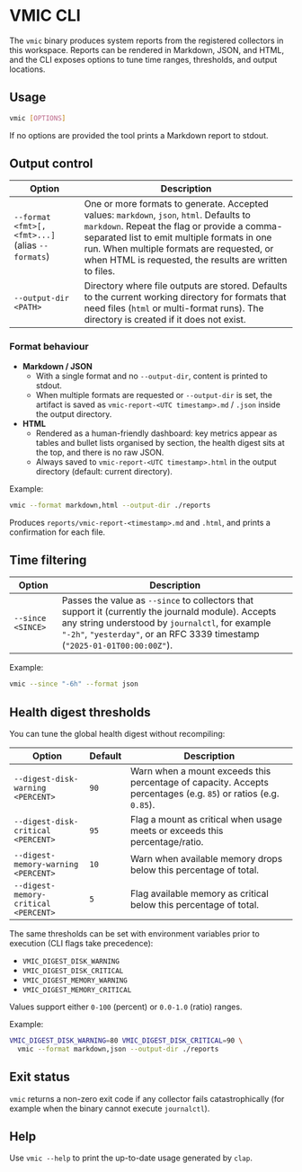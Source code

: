 # VMIC CLI

The `vmic` binary produces system reports from the registered collectors in this workspace.  Reports can be rendered in Markdown, JSON, and HTML, and the CLI exposes options to tune time ranges, thresholds, and output locations.

## Usage

```bash
vmic [OPTIONS]
```

If no options are provided the tool prints a Markdown report to stdout.

## Output control

| Option | Description |
| --- | --- |
| `--format <fmt>[,<fmt>...]` (alias `--formats`) | One or more formats to generate. Accepted values: `markdown`, `json`, `html`. Defaults to `markdown`. Repeat the flag or provide a comma-separated list to emit multiple formats in one run. When multiple formats are requested, or when HTML is requested, the results are written to files. |
| `--output-dir <PATH>` | Directory where file outputs are stored. Defaults to the current working directory for formats that need files (`html` or multi-format runs). The directory is created if it does not exist. |

### Format behaviour

- **Markdown / JSON**
  - With a single format and no `--output-dir`, content is printed to stdout.
  - When multiple formats are requested or `--output-dir` is set, the artifact is saved as `vmic-report-<UTC timestamp>.md` / `.json` inside the output directory.
- **HTML**
  - Rendered as a human-friendly dashboard: key metrics appear as tables and bullet lists organised by section, the health digest sits at the top, and there is no raw JSON.
  - Always saved to `vmic-report-<UTC timestamp>.html` in the output directory (default: current directory).

Example:

```bash
vmic --format markdown,html --output-dir ./reports
```

Produces `reports/vmic-report-<timestamp>.md` and `.html`, and prints a confirmation for each file.

## Time filtering

| Option | Description |
| --- | --- |
| `--since <SINCE>` | Passes the value as `--since` to collectors that support it (currently the journald module). Accepts any string understood by `journalctl`, for example `"-2h"`, `"yesterday"`, or an RFC 3339 timestamp (`"2025-01-01T00:00:00Z"`). |

Example:

```bash
vmic --since "-6h" --format json
```

## Health digest thresholds

You can tune the global health digest without recompiling:

| Option | Default | Description |
| --- | --- | --- |
| `--digest-disk-warning <PERCENT>` | `90` | Warn when a mount exceeds this percentage of capacity. Accepts percentages (e.g. `85`) or ratios (e.g. `0.85`). |
| `--digest-disk-critical <PERCENT>` | `95` | Flag a mount as critical when usage meets or exceeds this percentage/ratio. |
| `--digest-memory-warning <PERCENT>` | `10` | Warn when available memory drops below this percentage of total. |
| `--digest-memory-critical <PERCENT>` | `5` | Flag available memory as critical below this percentage of total. |

The same thresholds can be set with environment variables prior to execution (CLI flags take precedence):

- `VMIC_DIGEST_DISK_WARNING`
- `VMIC_DIGEST_DISK_CRITICAL`
- `VMIC_DIGEST_MEMORY_WARNING`
- `VMIC_DIGEST_MEMORY_CRITICAL`

Values support either `0-100` (percent) or `0.0-1.0` (ratio) ranges.

Example:

```bash
VMIC_DIGEST_DISK_WARNING=80 VMIC_DIGEST_DISK_CRITICAL=90 \
  vmic --format markdown,json --output-dir ./reports
```

## Exit status

`vmic` returns a non-zero exit code if any collector fails catastrophically (for example when the binary cannot execute `journalctl`).

## Help

Use `vmic --help` to print the up-to-date usage generated by `clap`.
